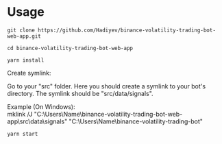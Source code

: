 # Usage

`git clone https://github.com/Hadiyev/binance-volatility-trading-bot-web-app.git`

`cd binance-volatility-trading-bot-web-app`

`yarn install`

Create symlink:

Go to your "src" folder. Here you should create a symlink to your bot's directory. The symlink should be "src/data/signals".

Example (On Windows):\
mklink /J "C:\Users\Name\binance-volatility-trading-bot-web-app\src\data\signals" "C:\Users\Name\binance-volatility-trading-bot"

`yarn start`
